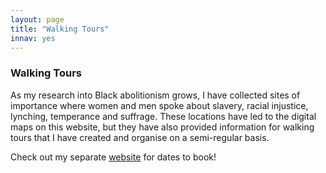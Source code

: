 ```yaml
---
layout: page
title: "Walking Tours"
innav: yes
---
```


### Walking Tours

As my research into Black abolitionism grows, I have collected sites of importance where women and men spoke about slavery, racial injustice, lynching, temperance and suffrage. These locations have led to the digital maps on this website, but they have also provided information for walking tours that I have created and organise on a semi-regular basis. 

Check out my separate [website](https://blackabolitionistwalkingtours.wordpress.com) for dates to book!
